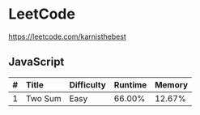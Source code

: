 # LeetCode

https://leetcode.com/karnisthebest

## JavaScript

| #    | Title                                                        | Difficulty | Runtime | Memory  |
| :--- | :----------------------------------------------------------- | :--------- | :------ | :------ |
| 1    | Two Sum                                                      | Easy       | 66.00%  | 12.67%  |